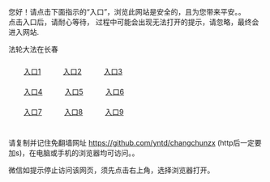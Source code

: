 您好！请点击下面指示的“入口”，浏览此网站是安全的，且为您带来平安。。 <br/>
点击入口后，请耐心等待， 过程中可能会出现无法打开的提示，请忽略，最终会进入网站. </br>

法轮大法在长春<br/>
<div style="padding:10px"><a style="margin:20px" target="_blank" href="https://d29vshxh8k3f4g.cloudfront.net/2Qpsp?ngzzdnir" id="ccLink1" rel="nofollow">入口1</a> <a target="_blank" style="margin:20px" href="https://d3092f2xi4qnzi.cloudfront.net/2Qpsp?kupaij" id="ccLink2" rel="nofollow">入口2</a> <a style="margin:20px" target="_blank" href="https://dxun3u1wbo1fm.cloudfront.net/2Qpsp?ilszt" id="ccLink3" rel="nofollow">入口3</a></div>

<div style="padding:10px" ><a style="margin:20px" target="_blank" href="https://d29vshxh8k3f4g.cloudfront.net/2Qpsp?ngzzdnir" id="ccLink4" rel="nofollow">入口4</a> <a style="margin:20px" href="https://d3092f2xi4qnzi.cloudfront.net/2Qpsp?kupaij" target="_blank" id="ccLink5" rel="nofollow">入口5</a> <a style="margin:20px" href="https://dxun3u1wbo1fm.cloudfront.net/2Qpsp?ilszt" target="_blank" id="ccLink6" rel="nofollow">入口6</a></div>

<div style="padding:10px"><a style="margin:20px" target="_blank" href="https://d29vshxh8k3f4g.cloudfront.net/2Qpsp?ngzzdnir" id="ccLink7" rel="nofollow">入口7</a> <a style="margin:20px" href="https://d3092f2xi4qnzi.cloudfront.net/2Qpsp?kupaij" target="_blank" id="ccLink8" rel="nofollow">入口8</a> <a style="margin:20px" target="_blank" href="https://dxun3u1wbo1fm.cloudfront.net/2Qpsp?ilszt" id="ccLink9" rel="nofollow">入口9</a></div>

<br/>



请复制并记住免翻墙网址 https://github.com/yntd/changchunzx (http后一定要加s)，在电脑或手机的浏览器均可访问。。<br/>

微信如提示停止访问该网页，须先点击右上角，选择浏览器打开。
